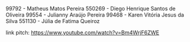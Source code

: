 99792 - Matheus Matos Pereira
550269 - Diego Henrique Santos de Oliveira
99554 - Julianny Araújo Pereira
99468 - Karen Vitória Jesus da Silva
551130 - Júlia de Fatima Queiroz

link pitch: https://www.youtube.com/watch?v=Bm4WrjF6ZWE